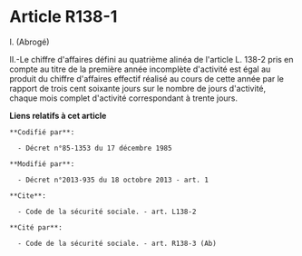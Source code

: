 # Article R138-1

I. (Abrogé) 

II.-Le chiffre d'affaires défini au quatrième alinéa de l'article L. 138-2 pris en compte au titre de la première année
incomplète d'activité est égal au produit du chiffre d'affaires effectif réalisé au cours de cette année par le rapport de
trois cent soixante jours sur le nombre de jours d'activité, chaque mois complet d'activité correspondant à trente jours.

**Liens relatifs à cet article**

	**Codifié par**:

	  - Décret n°85-1353 du 17 décembre 1985

	**Modifié par**:

	  - Décret n°2013-935 du 18 octobre 2013 - art. 1

	**Cite**:

	  - Code de la sécurité sociale. - art. L138-2

	**Cité par**:

	  - Code de la sécurité sociale. - art. R138-3 (Ab)
